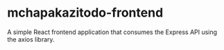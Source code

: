 # mchapakazitodo-frontend

A simple React frontend application that consumes the Express API using the axios library.

